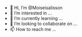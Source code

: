 - 👋 Hi, I’m @Moiseisalisson
- 👀 I’m interested in ...
- 🌱 I’m currently learning ...
- 💞️ I’m looking to collaborate on ...
- 📫 How to reach me ...

<!---
Moiseisalisson/Moiseisalisson is a ✨ special ✨ repository because its `README.md` (this file) appears on your GitHub profile.
You can click the Preview link to take a look at your changes.
--->
